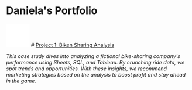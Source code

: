 # Daniela's Portfolio

![bike](assets/bike.png) # [Project 1: Biken Sharing Analysis](https://github.com/danielamartinho/Case-Study-Cyclistic-Bike-Sharing-)

*This case study dives into analyzing a fictional bike-sharing company's performance using Sheets, SQL, and Tableau. By crunching ride data, we spot trends and opportunities. With these insights, we recommend marketing strategies based on the analysis to boost profit and stay ahead in the game.*


